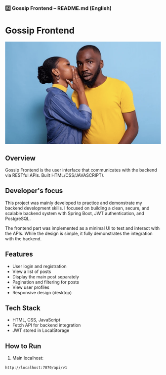 ### **2️⃣ Gossip Frontend – README.md (English)**

# Gossip Frontend

![Frontend Screenshot](./images/Gossip.png)

## Overview
Gossip Frontend is the user interface that communicates with the backend via RESTful APIs. Built HTML/CSS/JAVASCRIPT).

## Developer's focus
This project was mainly developed to practice and demonstrate my backend development skills.
I focused on building a clean, secure, and scalable backend system with Spring Boot, JWT authentication, and PostgreSQL.

The frontend part was implemented as a minimal UI to test and interact with the APIs. While the design is simple, it fully demonstrates the integration with the backend.

## Features
- User login and registration
- View a list of posts
- Display the main post separately
- Pagination and filtering for posts
- View user profiles
- Responsive design (desktop)

## Tech Stack
- HTML, CSS, JavaScript
- Fetch API for backend integration
- JWT stored in LocalStorage

## How to Run
1. Main localhost:
```bash
http://localhost:7070/api/v1
